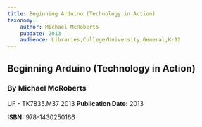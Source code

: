 ```yaml
---
title: Beginning Arduino (Technology in Action)
taxonomy:
	author: Michael McRoberts
	pubdate: 2013
	audience: Libraries,College/University,General,K-12
---
```

## Beginning Arduino (Technology in Action)
### By Michael McRoberts

UF - TK7835.M37 2013
**Publication Date:** 2013

**ISBN:** 978-1430250166